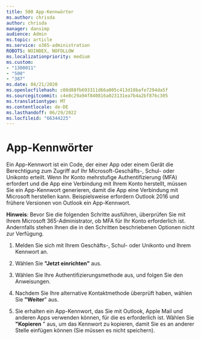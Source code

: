 ```yaml
---
title: 500 App-Kennwörter
ms.author: chrisda
author: chrisda
manager: dansimp
audience: Admin
ms.topic: article
ms.service: o365-administration
ROBOTS: NOINDEX, NOFOLLOW
ms.localizationpriority: medium
ms.custom:
- "1300011"
- "500"
- "387"
ms.date: 04/21/2020
ms.openlocfilehash: c08d88fb693311d66a005c413d10bafe7294da5f
ms.sourcegitcommit: c4e8c29a94f840816a023131ea7b4a2bf876c305
ms.translationtype: MT
ms.contentlocale: de-DE
ms.lasthandoff: 06/29/2022
ms.locfileid: "66344225"
---
```

# <a name="app-passwords"></a>App-Kennwörter

Ein App-Kennwort ist ein Code, der einer App oder einem Gerät die Berechtigung zum Zugriff auf Ihr Microsoft-Geschäfts-, Schul- oder Unikonto erteilt. Wenn Ihr Konto mehrstufige Authentifizierung (MFA) erfordert und die App eine Verbindung mit Ihrem Konto herstellt, müssen Sie ein App-Kennwort generieren, damit die App eine Verbindung mit Microsoft herstellen kann. Beispielsweise erfordern Outlook 2016 und frühere Versionen von Outlook ein App-Kennwort.

 **Hinweis**: Bevor Sie die folgenden Schritte ausführen, überprüfen Sie mit Ihrem Microsoft 365-Administrator, ob MFA für Ihr Konto erforderlich ist. Andernfalls stehen Ihnen die in den Schritten beschriebenen Optionen nicht zur Verfügung.

1. Melden Sie sich mit Ihrem Geschäfts-, Schul- oder Unikonto und Ihrem Kennwort an.

2. Wählen Sie **"Jetzt einrichten"** aus.

3. Wählen Sie Ihre Authentifizierungsmethode aus, und folgen Sie den Anweisungen.

4. Nachdem Sie Ihre alternative Kontaktmethode überprüft haben, wählen Sie **"Weiter**" aus.

5. Sie erhalten ein App-Kennwort, das Sie mit Outlook, Apple Mail und anderen Apps verwenden können, für die es erforderlich ist. Wählen Sie **"Kopieren** " aus, um das Kennwort zu kopieren, damit Sie es an anderer Stelle einfügen können (Sie müssen es nicht speichern).
